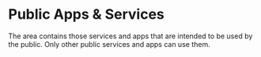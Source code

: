 # Public Apps & Services

The area contains those services and apps that are intended to be used by the public. Only other public services and apps can use them.
